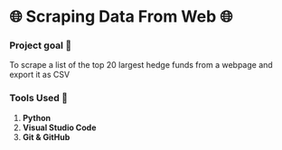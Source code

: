 # 🌐 Scraping Data From Web 🌐

### Project goal 🎯

To scrape a list of the top 20 largest hedge funds from a webpage and export it as CSV 



### Tools Used 🧰
1. **Python**
2. **Visual Studio Code**
3. **Git & GitHub**
